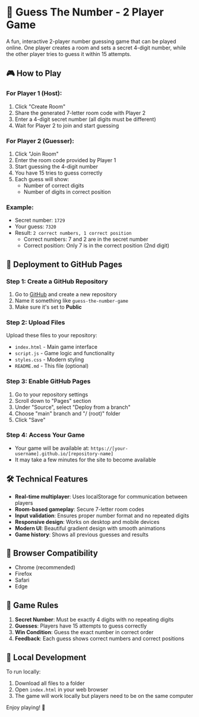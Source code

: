# 🎯 Guess The Number - 2 Player Game

A fun, interactive 2-player number guessing game that can be played online. One player creates a room and sets a secret 4-digit number, while the other player tries to guess it within 15 attempts.

## 🎮 How to Play

### For Player 1 (Host):
1. Click "Create Room"
2. Share the generated 7-letter room code with Player 2
3. Enter a 4-digit secret number (all digits must be different)
4. Wait for Player 2 to join and start guessing

### For Player 2 (Guesser):
1. Click "Join Room"
2. Enter the room code provided by Player 1
3. Start guessing the 4-digit number
4. You have 15 tries to guess correctly
5. Each guess will show:
   - Number of correct digits
   - Number of digits in correct position

### Example:
- Secret number: `1729`
- Your guess: `7320`
- Result: `2 correct numbers, 1 correct position`
  - Correct numbers: 7 and 2 are in the secret number
  - Correct position: Only 7 is in the correct position (2nd digit)

## 🚀 Deployment to GitHub Pages

### Step 1: Create a GitHub Repository
1. Go to [GitHub](https://github.com) and create a new repository
2. Name it something like `guess-the-number-game`
3. Make sure it's set to **Public**

### Step 2: Upload Files
Upload these files to your repository:
- `index.html` - Main game interface
- `script.js` - Game logic and functionality
- `styles.css` - Modern styling
- `README.md` - This file (optional)

### Step 3: Enable GitHub Pages
1. Go to your repository settings
2. Scroll down to "Pages" section
3. Under "Source", select "Deploy from a branch"
4. Choose "main" branch and "/ (root)" folder
5. Click "Save"

### Step 4: Access Your Game
- Your game will be available at: `https://[your-username].github.io/[repository-name]`
- It may take a few minutes for the site to become available

## 🛠️ Technical Features

- **Real-time multiplayer**: Uses localStorage for communication between players
- **Room-based gameplay**: Secure 7-letter room codes
- **Input validation**: Ensures proper number format and no repeated digits
- **Responsive design**: Works on desktop and mobile devices
- **Modern UI**: Beautiful gradient design with smooth animations
- **Game history**: Shows all previous guesses and results

## 📱 Browser Compatibility

- Chrome (recommended)
- Firefox
- Safari
- Edge

## 🎯 Game Rules

1. **Secret Number**: Must be exactly 4 digits with no repeating digits
2. **Guesses**: Players have 15 attempts to guess correctly
3. **Win Condition**: Guess the exact number in correct order
4. **Feedback**: Each guess shows correct numbers and correct positions

## 🔧 Local Development

To run locally:
1. Download all files to a folder
2. Open `index.html` in your web browser
3. The game will work locally but players need to be on the same computer

Enjoy playing! 🎉 